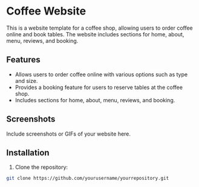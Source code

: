 # Coffee Website

This is a website template for a coffee shop, allowing users to order coffee online and book tables. The website includes sections for home, about, menu, reviews, and booking.


## Features

- Allows users to order coffee online with various options such as type and size.
- Provides a booking feature for users to reserve tables at the coffee shop.
- Includes sections for home, about, menu, reviews, and booking.

## Screenshots

Include screenshots or GIFs of your website here.

## Installation

1. Clone the repository:

```bash
git clone https://github.com/yourusername/yourrepository.git
